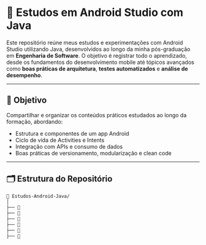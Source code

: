 # 📱 Estudos em Android Studio com Java

Este repositório reúne meus estudos e experimentações com Android Studio utilizando Java, desenvolvidos ao longo da minha pós-graduação em **Engenharia de Software**. O objetivo é registrar todo o aprendizado, desde os fundamentos do desenvolvimento mobile até tópicos avançados como **boas práticas de arquitetura**, **testes automatizados** e **análise de desempenho**.

---

## 🧠 Objetivo

Compartilhar e organizar os conteúdos práticos estudados ao longo da formação, abordando:

- Estrutura e componentes de um app Android
- Ciclo de vida de Activities e Intents
- Integração com APIs e consumo de dados
- Boas práticas de versionamento, modularização e clean code

---

## 🗂 Estrutura do Repositório

```bash
📁 Estudos-Android-Java/
│
├── 📂 
├── 📂 
├── 📂 
├── 📂 
├── 📂 
├── 📂 
